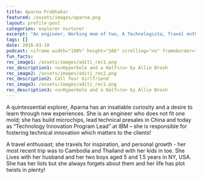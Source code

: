 ```yaml
---
title: Aparna Prabhakar
featured: /assets/images/aparna.png
layout: profile-post
categories: explorer nurturer
excerpt: "An engineer, Working mom of two, A Technologista, Travel enthusiast, Book lover, Legal alien, unapologetically curious with an open mind and a strong point of view"
tags: []
date: 2016-03-10
podcast: <iframe width="100%" height="166" scrolling="no" frameborder="no" src="https://w.soundcloud.com/player/?url=https%3A//api.soundcloud.com/tracks/123357420&amp;color=ff5500&amp;auto_play=false&amp;hide_related=false&amp;show_comments=true&amp;show_user=true&amp;show_reposts=false"></iframe>
fun_facts: 
rec_image1: /assets/images/aditi_rec1.png
rec_description1: <u>Hyperbole and a Half</u> by Allie Brosh
rec_image2: /assets/images/aditi_rec2.png
rec_description2: Call Your Girlfriend
rec_image3: /assets/images/aditi_rec1.png
rec_description3: <u>Hyperbole and a Half</u> by Allie Brosh
---
```


<p> A quintessential explorer, Aparna has an insatiable curiosity and a desire to learn through new experiences. She is an engineer who does not fit one mold; she has build microchips, lead technical presales in China and today as “Technology Innovation Program Lead” at IBM – she is responsible for fostering technical innovation which matters to the clients!   </p>
<p>A travel enthusiast; she travels for inspiration, and personal growth - her most recent trip was to Cambodia and Thailand with her kids in toe. She Lives with her husband and her two boys aged 5 and 1.5 years in NY, USA. She has her lists but she always forgets about them and her life has plot twists in plenty!</p>
